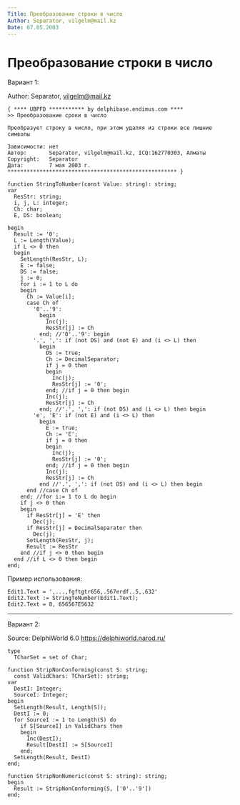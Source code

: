 ```yaml
---
Title: Преобразование строки в число
Author: Separator, vilgelm@mail.kz
Date: 07.05.2003
---
```



Преобразование строки в число
=============================

Вариант 1:

Author: Separator, vilgelm@mail.kz

    { **** UBPFD *********** by delphibase.endimus.com ****
    >> Преобразование сроки в число
     
    Преобразует строку в число, при этом удаляя из строки все лишние символы
     
    Зависимости: нет
    Автор:       Separator, vilgelm@mail.kz, ICQ:162770303, Алматы
    Copyright:   Separator
    Дата:        7 мая 2003 г.
    ***************************************************** }
     
    function StringToNumber(const Value: string): string;
    var
      ResStr: string;
      i, j, L: integer;
      Ch: char;
      E, DS: boolean;
     
    begin
      Result := '0';
      L := Length(Value);
      if L <> 0 then
      begin
        SetLength(ResStr, L);
        E := false;
        DS := false;
        j := 0;
        for i := 1 to L do
        begin
          Ch := Value[i];
          case Ch of
            '0'..'9':
              begin
                Inc(j);
                ResStr[j] := Ch
              end; //'0'..'9': begin
            '.', ',': if (not DS) and (not E) and (i <> L) then
              begin
                DS := true;
                Ch := DecimalSeparator;
                if j = 0 then
                begin
                  Inc(j);
                  ResStr[j] := '0';
                end; //if j = 0 then begin
                Inc(j);
                ResStr[j] := Ch
              end; //'.', ',': if (not DS) and (i <> L) then begin
            'e', 'E': if (not E) and (i <> L) then
              begin
                E := true;
                Ch := 'E';
                if j = 0 then
                begin
                  Inc(j);
                  ResStr[j] := '0';
                end; //if j = 0 then begin
                Inc(j);
                ResStr[j] := Ch
              end //'.', ',': if (not DS) and (i <> L) then begin
          end //case Ch of
        end; //for i:= 1 to L do begin
        if j <> 0 then
        begin
          if ResStr[j] = 'E' then
            Dec(j);
          if ResStr[j] = DecimalSeparator then
            Dec(j);
          SetLength(ResStr, j);
          Result := ResStr
        end //if j <> 0 then begin
      end //if L <> 0 then begin
    end;


Пример использования: 
     
    Edit1.Text = ',...,fgftgtr656,.567erdf..5,,632'
    Edit2.Text := StringToNumber(Edit1.Text);
    Edit2.Text = 0, 656567E5632

------------------------------------------------------------------------

Вариант 2:

Source: DelphiWorld 6.0 <https://delphiworld.narod.ru/>

    type 
      TCharSet = set of Char; 
     
    function StripNonConforming(const S: string; 
      const ValidChars: TCharSet): string; 
    var 
      DestI: Integer; 
      SourceI: Integer; 
    begin 
      SetLength(Result, Length(S)); 
      DestI := 0; 
      for SourceI := 1 to Length(S) do 
        if S[SourceI] in ValidChars then 
        begin 
          Inc(DestI); 
          Result[DestI] := S[SourceI] 
        end; 
      SetLength(Result, DestI) 
    end; 
     
    function StripNonNumeric(const S: string): string; 
    begin 
      Result := StripNonConforming(S, ['0'..'9']) 
    end;


